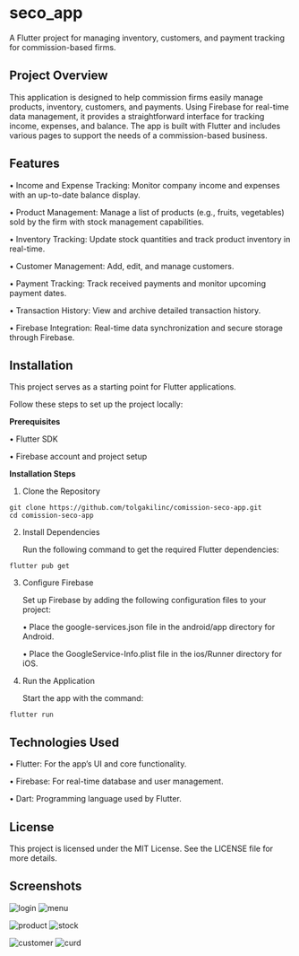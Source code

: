 # seco_app
A Flutter project for managing inventory, customers, and payment tracking for commission-based firms.

## Project Overview
This application is designed to help commission firms easily manage products, inventory, customers, and payments. Using Firebase for real-time data management, it provides a straightforward interface for tracking income, expenses, and balance. The app is built with Flutter and includes various pages to support the needs of a commission-based business.

## Features
• Income and Expense Tracking: Monitor company income and expenses with an up-to-date balance display.

• Product Management: Manage a list of products (e.g., fruits, vegetables) sold by the firm with stock management capabilities.

• Inventory Tracking: Update stock quantities and track product inventory in real-time.

• Customer Management: Add, edit, and manage customers.

• Payment Tracking: Track received payments and monitor upcoming payment dates.

• Transaction History: View and archive detailed transaction history.

• Firebase Integration: Real-time data synchronization and secure storage through Firebase.

## Installation
This project serves as a starting point for Flutter applications.

Follow these steps to set up the project locally:

**Prerequisites**

• Flutter SDK

• Firebase account and project setup

**Installation Steps**

1. Clone the Repository

``` 
git clone https://github.com/tolgakilinc/comission-seco-app.git
cd comission-seco-app 
```

2. Install Dependencies

    Run the following command to get the required Flutter dependencies:

``` 
flutter pub get
```

3. Configure Firebase

    Set up Firebase by adding the following configuration files to your project:

    • Place the google-services.json file in the android/app directory for Android.

    • Place the GoogleService-Info.plist file in the ios/Runner directory for iOS.

4. Run the Application

    Start the app with the command:

```
flutter run
```

## Technologies Used

• Flutter: For the app’s UI and core functionality.

• Firebase: For real-time database and user management.

• Dart: Programming language used by Flutter.

## License

This project is licensed under the MIT License. See the LICENSE file for more details.

## Screenshots

![login](https://github.com/user-attachments/assets/774f7d0e-099a-42da-9a28-e13865c37626) ![menu](https://github.com/user-attachments/assets/a4c9b18a-611c-47ab-9808-4fae5337d617) 

![product](https://github.com/user-attachments/assets/3b3ff05b-98e1-4de2-a50f-0aeae76e57c6) ![stock](https://github.com/user-attachments/assets/2ec74d6e-4ee0-41b1-9b6c-4d10c58dd338)

![customer](https://github.com/user-attachments/assets/1f7c7315-8557-4f8d-8585-7849be9169a2) ![curd](https://github.com/user-attachments/assets/53fd4ce3-5928-4b9d-9aca-163701ee31cb)


